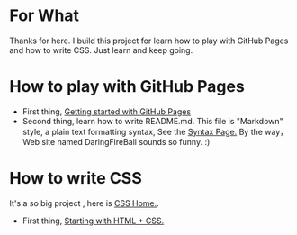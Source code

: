 # For What

Thanks for here. I build this project for learn how to play with GitHub Pages and how to write CSS. Just learn and keep going.

# How to play with GitHub Pages

* First thing, [Getting started with GitHub Pages](
https://help.github.com/en/github/working-with-github-pages/getting-started-with-github-pages)
*   Second thing, learn how to write README.md. This file is
"Markdown" style, a plain text formatting syntax, See the [Syntax Page.](https://daringfireball.net/projects/markdown/)
By the way， Web site named DaringFireBall sounds so funny.  :)

# How to write CSS 

It's a so big project , here is [CSS Home.](https://www.w3.org/Style/CSS/).

* First thing, [Starting with HTML + CSS.](https://www.w3.org/Style/Examples/011/firstcss)


